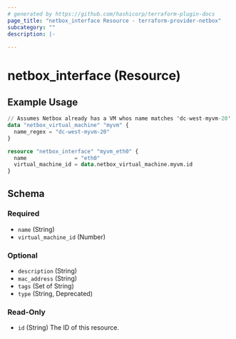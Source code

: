 ```yaml
---
# generated by https://github.com/hashicorp/terraform-plugin-docs
page_title: "netbox_interface Resource - terraform-provider-netbox"
subcategory: ""
description: |-
  
---
```


# netbox_interface (Resource)



## Example Usage

```terraform
// Assumes Netbox already has a VM whos name matches 'dc-west-myvm-20'
data "netbox_virtual_machine" "myvm" {
  name_regex = "dc-west-myvm-20"
}

resource "netbox_interface" "myvm_eth0" {
  name               = "eth0"
  virtual_machine_id = data.netbox_virtual_machine.myvm.id
}
```

<!-- schema generated by tfplugindocs -->
## Schema

### Required

- `name` (String)
- `virtual_machine_id` (Number)

### Optional

- `description` (String)
- `mac_address` (String)
- `tags` (Set of String)
- `type` (String, Deprecated)

### Read-Only

- `id` (String) The ID of this resource.


